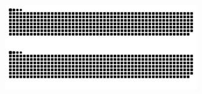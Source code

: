 ![github contribution grid snake animation](https://raw.githubusercontent.com/tcmiku/tcmiku/output/github-contribution-grid-snake-dark.svg#gh-dark-mode-only)![github contribution grid snake animation](https://raw.githubusercontent.com/tcmiku/tcmiku/output/github-contribution-grid-snake.svg#gh-light-mode-only)
